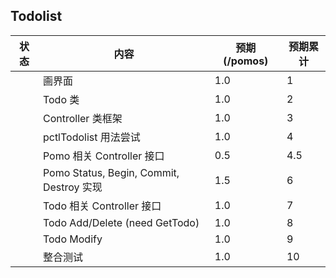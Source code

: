 ## Todolist

| 状态 | 内容                                     | 预期 (/pomos) | 预期累计 |
| ---- | ---------------------------------------- | ------------- | -------- |
|      | 画界面                                   | 1.0           | 1        |
|      | Todo 类                                  | 1.0           | 2        |
|      | Controller 类框架                        | 1.0           | 3        |
|      | pctlTodolist 用法尝试                    | 1.0           | 4        |
|      | Pomo 相关 Controller 接口                | 0.5           | 4.5      |
|      | Pomo Status, Begin, Commit, Destroy 实现 | 1.5           | 6        |
|      | Todo 相关 Controller 接口                | 1.0           | 7        |
|      | Todo Add/Delete (need GetTodo)           | 1.0           | 8        |
|      | Todo Modify                              | 1.0           | 9        |
|      | 整合测试                                 | 1.0           | 10       |

